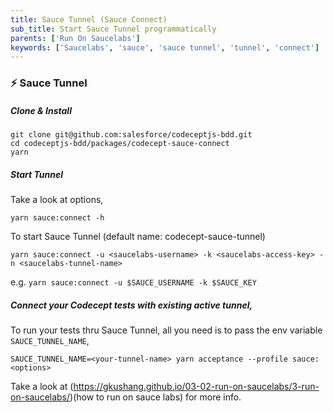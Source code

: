 ```yaml
---
title: Sauce Tunnel (Sauce Connect)
sub_title: Start Sauce Tunnel programmatically
parents: ['Run On Saucelabs']
keywords: ['Saucelabs', 'sauce', 'sauce tunnel', 'tunnel', 'connect']
---
```


### ⚡️ Sauce Tunnel

##### Clone & Install

```
git clone git@github.com:salesforce/codeceptjs-bdd.git
cd codeceptjs-bdd/packages/codecept-sauce-connect
yarn
```

##### Start Tunnel

Take a look at options,

```
yarn sauce:connect -h
```

To start Sauce Tunnel (default name: codecept-sauce-tunnel)

```
yarn sauce:connect -u <saucelabs-username> -k <saucelabs-access-key> -n <saucelabs-tunnel-name>
```

e.g.
`yarn sauce:connect -u $SAUCE_USERNAME -k $SAUCE_KEY`

##### Connect your Codecept tests with existing active tunnel,

To run your tests thru Sauce Tunnel, all you need is to pass the env variable `SAUCE_TUNNEL_NAME`,

```
SAUCE_TUNNEL_NAME=<your-tunnel-name> yarn acceptance --profile sauce:<options>
```

Take a look at (https://gkushang.github.io/03-02-run-on-saucelabs/3-run-on-saucelabs/)(how to run on sauce labs) for more info.
